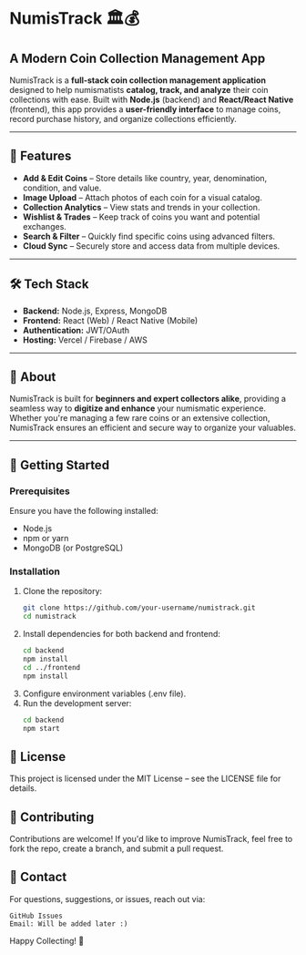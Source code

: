 # NumisTrack 🏛💰  

## A Modern Coin Collection Management App  

NumisTrack is a **full-stack coin collection management application** designed to help numismatists **catalog, track, and analyze** their coin collections with ease. Built with **Node.js** (backend) and **React/React Native** (frontend), this app provides a **user-friendly interface** to manage coins, record purchase history, and organize collections efficiently.  

---

## 🚀 Features  

- **Add & Edit Coins** – Store details like country, year, denomination, condition, and value.  
- **Image Upload** – Attach photos of each coin for a visual catalog.  
- **Collection Analytics** – View stats and trends in your collection.  
- **Wishlist & Trades** – Keep track of coins you want and potential exchanges.  
- **Search & Filter** – Quickly find specific coins using advanced filters.  
- **Cloud Sync** – Securely store and access data from multiple devices.  

---

## 🛠 Tech Stack  

- **Backend:** Node.js, Express, MongoDB
- **Frontend:** React (Web) / React Native (Mobile)  
- **Authentication:** JWT/OAuth  
- **Hosting:** Vercel / Firebase / AWS  

---

## 🎯 About  

NumisTrack is built for **beginners and expert collectors alike**, providing a seamless way to **digitize and enhance** your numismatic experience. Whether you're managing a few rare coins or an extensive collection, NumisTrack ensures an efficient and secure way to organize your valuables.  

---

## 📌 Getting Started  

### Prerequisites  

Ensure you have the following installed:  
- Node.js  
- npm or yarn  
- MongoDB (or PostgreSQL)  

### Installation  

1. Clone the repository:  
   ```bash
   git clone https://github.com/your-username/numistrack.git
   cd numistrack
   ```
2. Install dependencies for both backend and frontend:
   ```bash
   cd backend
   npm install
   cd ../frontend
   npm install
   ```
3. Configure environment variables (.env file).
4. Run the development server:
   ```bash
   cd backend
   npm start
   ```
   
## 📜 License
This project is licensed under the MIT License – see the LICENSE file for details.

## 🤝 Contributing
Contributions are welcome! If you'd like to improve NumisTrack, feel free to fork the repo, create a branch, and submit a pull request.

## 📧 Contact
For questions, suggestions, or issues, reach out via:

    GitHub Issues
    Email: Will be added later :)

Happy Collecting! 🎉
